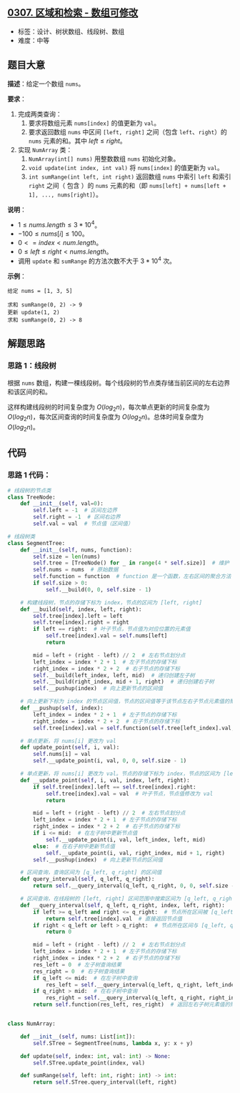 ## [0307. 区域和检索 - 数组可修改](https://leetcode-cn.com/problems/range-sum-query-mutable/)

- 标签：设计、树状数组、线段树、数组
- 难度：中等

## 题目大意

**描述**：给定一个数组 `nums`。

**要求**：

1. 完成两类查询：
   1. 要求将数组元素 `nums[index]` 的值更新为 `val`。
   2. 要求返回数组 `nums` 中区间 `[left, right]` 之间（包含 `left`、`right`）的 `nums` 元素的和。其中 $left \le right$。
2. 实现 `NumArray` 类：
   1. `NumArray(int[] nums)` 用整数数组 `nums` 初始化对象。
   2. `void update(int index, int val)` 将 `nums[index]` 的值更新为 `val`。
   3. `int sumRange(int left, int right)` 返回数组 `nums` 中索引 `left` 和索引 `right` 之间（ 包含 ）的 `nums` 元素的和（即 `nums[left] + nums[left + 1], ..., nums[right]`）。

**说明**：

- $1 \le nums.length \le 3 * 10^4$。
- $-100 \le nums[i] \le 100$。
- $0 <= index < num.length$。
- $0 \le left \le right < nums.length$。
- 调用 `update` 和 `sumRange` 的方法次数不大于 $3 * 10^4$ 次。

**示例**：

```
给定 nums = [1, 3, 5]

求和 sumRange(0, 2) -> 9  
更新 update(1, 2)  
求和 sumRange(0, 2) -> 8  
```

## 解题思路

### 思路 1：线段树

根据 `nums` 数组，构建一棵线段树。每个线段树的节点类存储当前区间的左右边界和该区间的和。

这样构建线段树的时间复杂度为 $O(log_2n)$，每次单点更新的时间复杂度为 $O(log_2n)$，每次区间查询的时间复杂度为 $O(log_2n)$。总体时间复杂度为 $O(log_2n)$。

## 代码

### 思路 1 代码：

```Python
# 线段树的节点类
class TreeNode:
    def __init__(self, val=0):
        self.left = -1  # 区间左边界
        self.right = -1  # 区间右边界
        self.val = val  # 节点值（区间值）

# 线段树类
class SegmentTree:
    def __init__(self, nums, function):
        self.size = len(nums)
        self.tree = [TreeNode() for _ in range(4 * self.size)]  # 维护 TreeNode 数组
        self.nums = nums  # 原始数据
        self.function = function  # function 是一个函数，左右区间的聚合方法
        if self.size > 0:
            self.__build(0, 0, self.size - 1)

    # 构建线段树，节点的存储下标为 index，节点的区间为 [left, right]
    def __build(self, index, left, right):
        self.tree[index].left = left
        self.tree[index].right = right
        if left == right:  # 叶子节点，节点值为对应位置的元素值
            self.tree[index].val = self.nums[left]
            return

        mid = left + (right - left) // 2  # 左右节点划分点
        left_index = index * 2 + 1  # 左子节点的存储下标
        right_index = index * 2 + 2  # 右子节点的存储下标
        self.__build(left_index, left, mid)  # 递归创建左子树
        self.__build(right_index, mid + 1, right)  # 递归创建右子树
        self.__pushup(index)  # 向上更新节点的区间值

    # 向上更新下标为 index 的节点区间值，节点的区间值等于该节点左右子节点元素值的聚合计算结果
    def __pushup(self, index):
        left_index = index * 2 + 1  # 左子节点的存储下标
        right_index = index * 2 + 2  # 右子节点的存储下标
        self.tree[index].val = self.function(self.tree[left_index].val, self.tree[right_index].val)

    # 单点更新，将 nums[i] 更改为 val
    def update_point(self, i, val):
        self.nums[i] = val
        self.__update_point(i, val, 0, 0, self.size - 1)

    # 单点更新，将 nums[i] 更改为 val。节点的存储下标为 index，节点的区间为 [left, right]
    def __update_point(self, i, val, index, left, right):
        if self.tree[index].left == self.tree[index].right:
            self.tree[index].val = val  # 叶子节点，节点值修改为 val
            return

        mid = left + (right - left) // 2  # 左右节点划分点
        left_index = index * 2 + 1  # 左子节点的存储下标
        right_index = index * 2 + 2  # 右子节点的存储下标
        if i <= mid:  # 在左子树中更新节点值
            self.__update_point(i, val, left_index, left, mid)
        else:  # 在右子树中更新节点值
            self.__update_point(i, val, right_index, mid + 1, right)
        self.__pushup(index)  # 向上更新节点的区间值

    # 区间查询，查询区间为 [q_left, q_right] 的区间值
    def query_interval(self, q_left, q_right):
        return self.__query_interval(q_left, q_right, 0, 0, self.size - 1)

    # 区间查询，在线段树的 [left, right] 区间范围中搜索区间为 [q_left, q_right] 的区间值
    def __query_interval(self, q_left, q_right, index, left, right):
        if left >= q_left and right <= q_right:  # 节点所在区间被 [q_left, q_right] 所覆盖
            return self.tree[index].val  # 直接返回节点值
        if right < q_left or left > q_right:  # 节点所在区间与 [q_left, q_right] 无关
            return 0

        mid = left + (right - left) // 2  # 左右节点划分点
        left_index = index * 2 + 1  # 左子节点的存储下标
        right_index = index * 2 + 2  # 右子节点的存储下标
        res_left = 0  # 左子树查询结果
        res_right = 0  # 右子树查询结果
        if q_left <= mid:  # 在左子树中查询
            res_left = self.__query_interval(q_left, q_right, left_index, left, mid)
        if q_right > mid:  # 在右子树中查询
            res_right = self.__query_interval(q_left, q_right, right_index, mid + 1, right)
        return self.function(res_left, res_right)  # 返回左右子树元素值的聚合计算结果


class NumArray:

    def __init__(self, nums: List[int]):
        self.STree = SegmentTree(nums, lambda x, y: x + y)

    def update(self, index: int, val: int) -> None:
        self.STree.update_point(index, val)

    def sumRange(self, left: int, right: int) -> int:
        return self.STree.query_interval(left, right)
```

